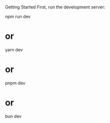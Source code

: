 Getting Started
First, run the development server:

npm run dev
# or
yarn dev
# or
pnpm dev
# or
bun dev
